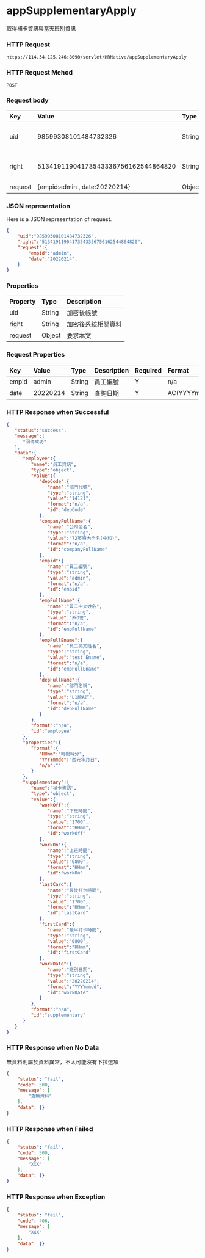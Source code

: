 # appSupplementaryApply
取得補卡資訊與當天班別資訊

### HTTP Request
```
https://114.34.125.246:8090/servlet/HRNative/appSupplementaryApply
```

### HTTP Request Mehod
```
POST
```

### Request body
| Key | Value | Type | Description |
|:----------|:-------------|:-----|:------------|
| uid | 98599308101484732326 | String | 需透過appLogin取得
| right | 51341911904173543336756162544864820 | String | 需透過appLogin取得 |
| request | {empid:admin , date:20220214} | Object | 查詢條件

### JSON representation
Here is a JSON representation of request.
```json
{
    "uid":"98599308101484732326",
    "right":"51341911904173543336756162544864820",
    "request":{
        "empid":"admin", 
        "date":"20220214",
    }
}
```

### Properties
| Property | Type | Description |
|:---------|:-----|:------------|
| uid   | String | 加密後帳號 |
| right | String | 加密後系統相關資料 |
| request | Object | 要求本文 |

### Request Properties
| Key | Value | Type | Description | Required | Format |
|:----------|:-------------|:-----|:------------|:------------|:------------|
| empid | admin | String | 員工編號 | Y | n/a |
| date | 20220214 | String | 查詢日期 | Y | AC(YYYYmmdd) |

### HTTP Response when Successful
```json
{
   "status":"success",
   "message":[
      "回傳成功"
   ],
   "data":{
      "employee":{
         "name":"員工資訊",
         "type":"object",
         "value":{
            "depCode":{
               "name":"部門代號",
               "type":"string",
               "value":"14121",
               "format":"n/a",
               "id":"depCode"
            },
            "companyFullName":{
               "name":"公司全名",
               "type":"string",
               "value":"72英特內全名(中和)",
               "format":"n/a",
               "id":"companyFullName"
            },
            "empid":{
               "name":"員工編號",
               "type":"string",
               "value":"admin",
               "format":"n/a",
               "id":"empid"
            },
            "empFullName":{
               "name":"員工中文姓名",
               "type":"string",
               "value":"系O管",
               "format":"n/a",
               "id":"empFullName"
            },
            "empFullEname":{
               "name":"員工英文姓名",
               "type":"string",
               "value":"test_Ename",
               "format":"n/a",
               "id":"empFullEname"
            },
            "depFullName":{
               "name":"部門名稱",
               "type":"string",
               "value":"L1線A班",
               "format":"n/a",
               "id":"depFullName"
            }
         },
         "format":"n/a",
         "id":"employee"
      },
      "properties":{
         "format":{
            "HHmm":"時間時分",
            "YYYYmmdd":"西元年月日",
            "n/a":""
         }
      },
      "supplementary":{
         "name":"補卡資訊",
         "type":"object",
         "value":{
            "workOff":{
               "name":"下班時間",
               "type":"string",
               "value":"1700",
               "format":"HHmm",
               "id":"workOff"
            },
            "workOn":{
               "name":"上班時間",
               "type":"string",
               "value":"0800",
               "format":"HHmm",
               "id":"workOn"
            },
            "lastCard":{
               "name":"最後打卡時間",
               "type":"string",
               "value":"1700",
               "format":"HHmm",
               "id":"lastCard"
            },
            "firstCard":{
               "name":"最早打卡時間",
               "type":"string",
               "value":"0800",
               "format":"HHmm",
               "id":"firstCard"
            },
            "workDate":{
               "name":"班別日期",
               "type":"string",
               "value":"20220214",
               "format":"YYYYmmdd",
               "id":"workDate"
            }
         },
         "format":"n/a",
         "id":"supplementary"
      }
   }
}
```

### HTTP Response when No Data 
無資料則屬於資料異常，不太可能沒有下拉選項
```json
{
    "status": "fail",
    "code": 500,
    "message": [
        "查無資料"
    ],
    "data": {}
}
```

### HTTP Response when Failed
```json
{
    "status": "fail",
    "code": 500,
    "message": [
        "XXX"
    ],
    "data": {}
}
```

### HTTP Response when Exception
```json
{
    "status": "fail",
    "code": 406,
    "message": [
        "XXX"
    ],
    "data": {}
}
```
